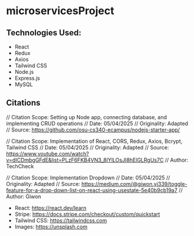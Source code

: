# microservicesProject

## Technologies Used:

- React
- Redux
- Axios
- Tailwind CSS
- Node.js
- Express.js
- MySQL

## Citations

// Citation Scope: Setting up Node app, connecting database, and implementing CRUD operations
// Date: 05/04/2025
// Originality: Adapted
// Source: https://github.com/osu-cs340-ecampus/nodejs-starter-app/

// Citation Scope: Implementation of React, CORS, Redux, Axios, Bcrypt, Tailwind CSS
// Date: 05/04/2025
// Originality: Adapted
// Source: https://www.youtube.com/watch?v=dICDmbgGFdE&list=PLzF6FKB4VN3_8lYlLOsJI8hElGLRgUs7C
// Author: TechCheck

// Citation Scope: Implementation Dropdown
// Date: 05/04/2025
// Originality: Adapted
// Source: https://medium.com/@giwon.yi339/toggle-feature-for-a-drop-down-list-on-react-using-usestate-5e40b9cb19a7
// Author: Giwon

- React: https://react.dev/learn
- Stripe: https://docs.stripe.com/checkout/custom/quickstart
- Tailwind CSS: https://tailwindcss.com
- Images: https://unsplash.com
